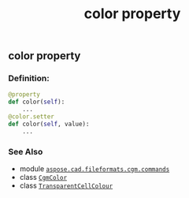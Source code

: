 ﻿---
title: color property
second_title: Aspose.CAD for Python via .NET API References
description: 
type: docs
weight: 60
url: /python-net/aspose.cad.fileformats.cgm.commands/transparentcellcolour/color/
is_root: false
---

## color property

### Definition:
```python
@property
def color(self):
    ...
@color.setter
def color(self, value):
    ...
```

### See Also
* module [`aspose.cad.fileformats.cgm.commands`](../../)
* class [`CgmColor`](/cad/python-net/aspose.cad.fileformats.cgm.classes/cgmcolor)
* class [`TransparentCellColour`](/cad/python-net/aspose.cad.fileformats.cgm.commands/transparentcellcolour)
